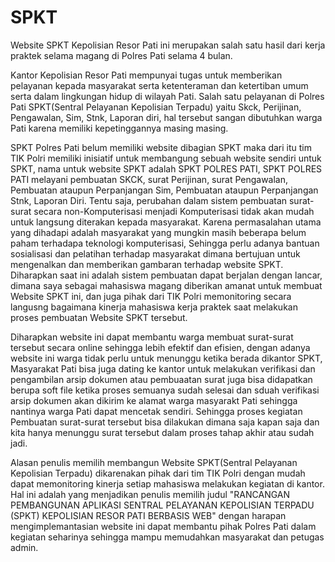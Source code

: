 # SPKT
Website SPKT Kepolisian Resor Pati ini merupakan salah satu hasil dari kerja praktek selama magang di Polres Pati selama 4 bulan.  


Kantor Kepolisian Resor Pati mempunyai tugas untuk memberikan pelayanan kepada masyarakat serta ketenteraman dan ketertiban umum serta dalam lingkungan hidup di wilayah Pati. Salah satu pelayanan di Polres Pati SPKT(Sentral Pelayanan Kepolisian Terpadu) yaitu Skck, Perijinan, Pengawalan, Sim, Stnk, Laporan diri, hal tersebut sangan dibutuhkan warga Pati karena memiliki kepetinggannya masing masing. 

SPKT Polres Pati belum memiliki website dibagian SPKT maka dari itu tim TIK Polri memiliki inisiatif untuk membangung sebuah website sendiri untuk SPKT, nama untuk website SPKT adalah SPKT POLRES PATI, SPKT POLRES PATI melayani pembuatan SKCK, surat Perijinan, surat Pengawalan, Pembuatan ataupun Perpanjangan Sim, Pembuatan ataupun Perpanjangan Stnk, Laporan Diri. Tentu saja, perubahan dalam sistem pembuatan surat-surat secara non-Komputerisasi menjadi Komputerisasi tidak akan mudah untuk langsung diterakan kepada masyarakat. Karena permasalahan utama yang dihadapi adalah masyarakat yang mungkin masih beberapa belum paham terhadapa teknologi komputerisasi, Sehingga perlu adanya bantuan sosialisasi dan pelatihan terhadap masyarakat dimana bertujuan untuk mengenalkan dan memberikan gambaran terhadap website SPKT. Diharapkan saat ini adalah sistem pembuatan dapat berjalan dengan lancar, dimana saya sebagai mahasiswa magang diberikan amanat untuk membuat Website SPKT ini, dan juga pihak dari TIK Polri memonitoring secara langusng bagaimana kinerja mahasiswa kerja praktek saat melakukan proses pembuatan Website SPKT tersebut.

Diharapkan website ini dapat membantu warga membuat surat-surat tersebut secara online sehingga lebih efektif dan efisien, dengan adanya website ini warga tidak perlu untuk menunggu ketika berada dikantor SPKT, Masyarakat Pati bisa juga dating ke kantor untuk melakukan verifikasi dan pengambilan arsip dokumen atau pembuaatan surat juga bisa didapatkan berupa soft file ketika proses semuanya sudah selesai dan sduah verifikasi arsip dokumen akan dikirim ke alamat warga masyarakt Pati sehingga nantinya warga Pati dapat mencetak sendiri. Sehingga proses kegiatan Pembuatan surat-surat tersebut bisa dilakukan dimana saja kapan saja dan kita hanya menunggu surat tersebut dalam proses tahap akhir atau sudah jadi.

Alasan penulis memilih membangun Website SPKT(Sentral Pelayanan Kepolisian Terpadu) dikarenakan pihak dari tim TIK Polri dengan mudah dapat memonitoring kinerja setiap mahasiswa melakukan kegiatan di kantor. Hal ini adalah yang menjadikan penulis memilih judul "RANCANGAN PEMBANGUNAN APLIKASI SENTRAL PELAYANAN KEPOLISIAN TERPADU (SPKT) KEPOLISIAN RESOR PATI BERBASIS WEB" dengan harapan mengimplemantasian website ini dapat membantu pihak Polres Pati  dalam kegiatan seharinya sehingga mampu memudahkan masyarakat dan petugas admin.
